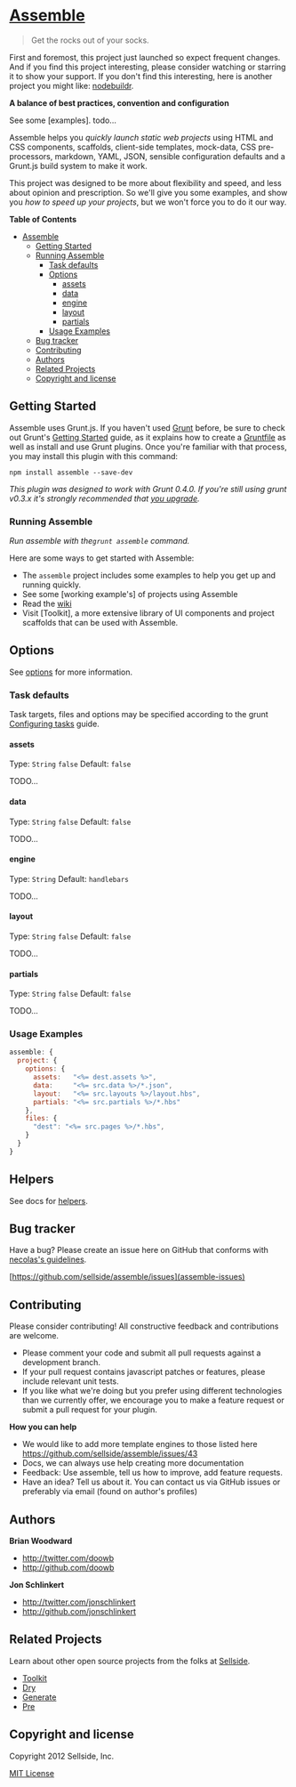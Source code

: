 # [Assemble](http://assemble.io)

> Get the rocks out of your socks.


First and foremost, this project just launched so expect frequent changes. And if you find this project interesting, please consider watching or starring it to show your support. If you don't find this interesting, here is another project you might like: [nodebuildr](http://www.youtube.com/watch?v=NgWn7zbgxZ4).


**A balance of best practices, convention and configuration**

See some [examples]. todo...

Assemble helps you _quickly launch static web projects_ using HTML and CSS components, scaffolds, client-side templates, mock-data, CSS pre-processors, markdown, YAML, JSON, sensible configuration defaults and a Grunt.js build system to make it work.

This project was designed to be more about flexibility and speed, and less about opinion and prescription. So we'll give you some examples, and show you _how to speed up your projects_, but we won't force you to do it our way.


**Table of Contents**

- [Assemble](#assemble)
  - [Getting Started](#getting-started)
  - [Running Assemble](#running-assemble)
    - [Task defaults](#task-defaults)
    - [Options](#options)
      - [assets](#assets)
      - [data](#data)
      - [engine](#engine)
      - [layout](#layout)
      - [partials](#partials)
    - [Usage Examples](#usage-examples)
  - [Bug tracker](#bug-tracker)
  - [Contributing](#contributing)
  - [Authors](#authors)
  - [Related Projects](#related-projects)
  - [Copyright and license](#copyright-and-license)


## Getting Started
Assemble uses Grunt.js. If you haven't used [Grunt](http://gruntjs.com/) before, be sure to check out Grunt's [Getting Started](http://gruntjs.com/getting-started) guide, as it explains how to create a [Gruntfile](http://gruntjs.com/sample-gruntfile) as well as install and use Grunt plugins. Once you're familiar with that process, you may install this plugin with this command:

```shell
npm install assemble --save-dev
```

_This plugin was designed to work with Grunt 0.4.0. If you're still using grunt v0.3.x it's strongly recommended that [you upgrade](http://gruntjs.com/upgrading-from-0.3-to-0.4)._


### Running Assemble

_Run assemble with the`grunt assemble` command._

Here are some ways to get started with Assemble:

  * The `assemble` project includes some examples to help you get up and running quickly.
  * See some [working example's] of projects using Assemble
  * Read the [wiki](https://github.com/sellside/assemble/wiki)
  * Visit [Toolkit], a more extensive library of UI components and project scaffolds that can be used with Assemble.



## Options

See [options](assemble-options) for more information.


### Task defaults
Task targets, files and options may be specified according to the grunt [Configuring tasks](http://gruntjs.com/configuring-tasks) guide.



#### assets
Type: `String` `false`
Default: `false`

TODO...


#### data
Type: `String` `false`
Default: `false`

TODO...


#### engine
Type: `String`
Default: `handlebars`

TODO...


#### layout
Type: `String` `false`
Default: `false`

TODO...


#### partials
Type: `String` `false`
Default: `false`

TODO...



### Usage Examples

```js
assemble: {
  project: {
    options: {
      assets:   "<%= dest.assets %>",
      data:     "<%= src.data %>/*.json",
      layout:   "<%= src.layouts %>/layout.hbs",
      partials: "<%= src.partials %>/*.hbs"
    },
    files: {
      "dest": "<%= src.pages %>/*.hbs",
    }
  }
}
```

## Helpers

See docs for [helpers](assemble-helpers).



## Bug tracker
Have a bug? Please create an issue here on GitHub that conforms with [necolas's guidelines](https://github.com/necolas/issue-guidelines).

[https://github.com/sellside/assemble/issues](assemble-issues)



## Contributing

Please consider contributing! All constructive feedback and contributions are welcome.

  * Please comment your code and submit all pull requests against a development branch.
  * If your pull request contains javascript patches or features, please include relevant unit tests.
  * If you like what we're doing but you prefer using different technologies than we currently offer, we encourage you to make a feature request or submit a pull request for your plugin.


**How you can help**

  * We would like to add more template engines to those listed here https://github.com/sellside/assemble/issues/43
  * Docs, we can always use help creating more documentation
  * Feedback: Use assemble, tell us how to improve, add feature requests.
  * Have an idea? Tell us about it. You can contact us via GitHub issues or preferably via email (found on author's profiles)


## Authors

**Brian Woodward**

+ http://twitter.com/doowb
+ http://github.com/doowb

**Jon Schlinkert**

+ http://twitter.com/jonschlinkert
+ http://github.com/jonschlinkert



## Related Projects
Learn about other open source projects from the folks at [Sellside](http://www.sellside.com).

+ [Toolkit](http://toolkit.io)
+ [Dry](http://dry.io)
+ [Generate](http://generate.github.com)
+ [Pre](http://pre.io)



## Copyright and license

Copyright 2012 Sellside, Inc.

[MIT License](LICENSE-MIT)


[assemble-issues]:  https://github.com/sellside/assemble/issues
[assemble-helpers]: https://github.com/sellside/assemble/blob/master/docs/helpers.md
[assemble-options]: https://github.com/sellside/assemble/docs/options.md